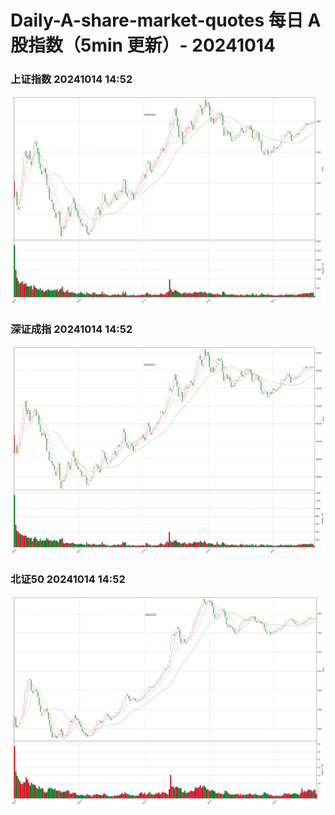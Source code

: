 
# Daily-A-share-market-quotes 每日 A 股指数（5min 更新）- 20241014

### 上证指数 20241014 14:52
![](./fig/2024/10/20241014-sh000001.png)

### 深证成指 20241014 14:52
![](./fig/2024/10/20241014-sz399001.png)

### 北证50 20241014 14:52
![](./fig/2024/10/20241014-bj899050.png)
